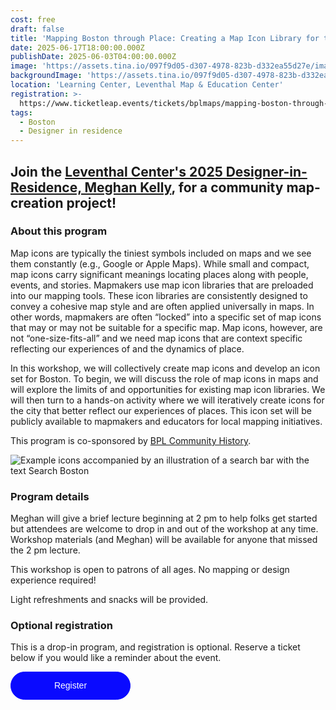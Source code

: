 ```yaml
---
cost: free
draft: false
title: 'Mapping Boston through Place: Creating a Map Icon Library for the City'
date: 2025-06-17T18:00:00.000Z
publishDate: 2025-06-03T04:00:00.000Z
image: 'https://assets.tina.io/097f9d05-d307-4978-823b-d332ea55d27e/image (12).png'
backgroundImage: 'https://assets.tina.io/097f9d05-d307-4978-823b-d332ea55d27e/image (12).png'
location: 'Learning Center, Leventhal Map & Education Center'
registration: >-
  https://www.ticketleap.events/tickets/bplmaps/mapping-boston-through-place-creating-a-map-icon-library-for-the-city
tags:
  - Boston
  - Designer in residence
---
```


## Join the [Leventhal Center's 2025 Designer-in-Residence, Meghan Kelly](https://www.leventhalmap.org/articles/interview-with-meghan-kelly/), for a community map-creation project!

### About this program

Map icons are typically the tiniest symbols included on maps and we see them constantly (e.g., Google or Apple Maps). While small and compact, map icons carry significant meanings locating places along with people, events, and stories. Mapmakers use map icon libraries that are preloaded into our mapping tools. These icon libraries are consistently designed to convey a cohesive map style and are often applied universally in maps. In other words, mapmakers are often “locked” into a specific set of map icons that may or may not be suitable for a specific map. Map icons, however, are not “one-size-fits-all” and we need map icons that are context specific reflecting our experiences of and the dynamics of place.

In this workshop, we will collectively create map icons and develop an icon set for Boston. To begin, we will discuss the role of map icons in maps and will explore the limits of and opportunities for existing map icon libraries. We will then turn to a hands-on activity where we will iteratively create icons for the city that better reflect our experiences of places. This icon set will be publicly available to mapmakers and educators for local mapping initiatives.

This program is co-sponsored by [BPL Community History](https://www.bpl.org/community-history/).

![Example icons accompanied by an illustration of a search bar with the text Search Boston](https://s3.us-east-2.wasabisys.com/lmec-public-files/lmec-main-site-static-assets/events/boston-icons-search.png)

### Program details

Meghan will give a brief lecture beginning at 2 pm to help folks get started but attendees are welcome to drop in and out of the workshop at any time. Workshop materials (and Meghan) will be available for anyone that missed the 2 pm lecture.

This workshop is open to patrons of all ages. No mapping or design experience required!

Light refreshments and snacks will be provided.

### Optional registration

This is a drop-in program, and registration is optional. Reserve a ticket below if you would like a reminder about the event.

<a href="https://www.ticketleap.events/tickets/bplmaps/mapping-boston-through-place-creating-a-map-icon-library-for-the-city" target="_blank" id="btn-constructor" rel="noreferrer" style="background-color: rgb(10, 10, 255); border: 1px solid rgb(10, 10, 255); border-radius: 22.5rem; color: rgb(255, 255, 255); cursor: pointer; display: inline-block; font-family: Helvetica, Arial; font-size: 0.875rem; font-weight: 400; line-height: 1.5; min-width: 150px; padding: 11px 20px; text-align: center; text-decoration: none; text-wrap: nowrap; transition: color 0.15s ease-in-out, background-color 0.15s ease-in-out, border-color 0.15s ease-in-out, box-shadow 0.15s ease-in-out; user-select: none; vertical-align: middle;">Register</a>

